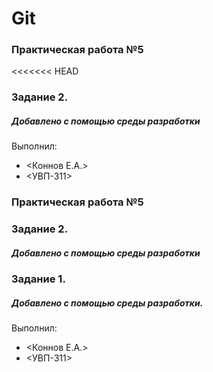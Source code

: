 # Git
### Практическая работа №5
<<<<<<< HEAD
### Задание 2.
##### Добавлено с помощью среды разработки
Выполнил:
* <Коннов Е.А.>
* <УВП-311>

### Практическая работа №5
### Задание 2.
##### Добавлено с помощью среды разработки
### Задание 1.
##### Добавлено с помощью среды разработки.

Выполнил:
* <Коннов Е.А.>
* <УВП-311>